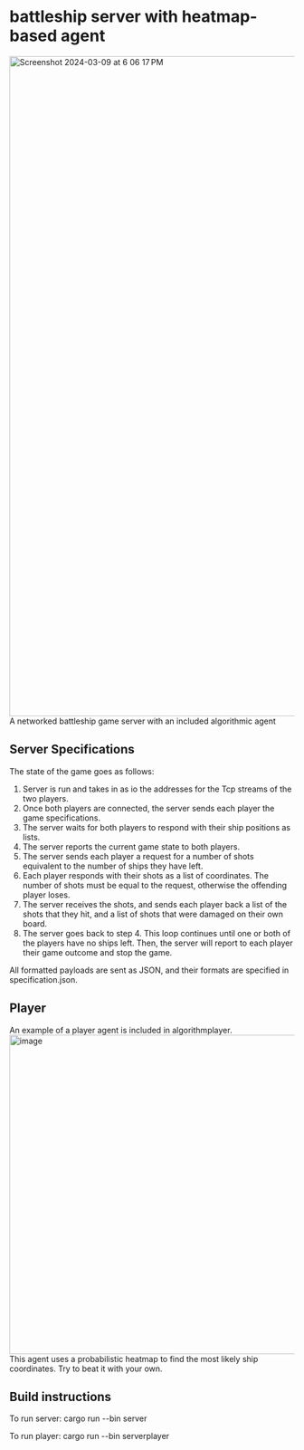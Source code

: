 # battleship server with heatmap-based agent
<img width="1166" alt="Screenshot 2024-03-09 at 6 06 17 PM" src="https://github.com/axie2335/battleship_algorithm_server/assets/107224274/6648f4a0-f335-4047-b191-f2713aa1a5c4">
A networked battleship game server with an included algorithmic agent

## Server Specifications
The state of the game goes as follows:
1. Server is run and takes in as io the addresses for the Tcp streams of the two players.
2. Once both players are connected, the server sends each player the game specifications.
3. The server waits for both players to respond with their ship positions as lists.
4. The server reports the current game state to both players.
5. The server sends each player a request for a number of shots equivalent to the number of ships they have left.
6. Each player responds with their shots as a list of coordinates. The number of shots must be
   equal to the request, otherwise the offending player loses.
7. The server receives the shots, and sends each player back a list of the shots that they hit,
   and a list of shots that were damaged on their own board.
8. The server goes back to step 4. This loop continues until one or both of the players have no ships left.
   Then, the server will report to each player their game outcome and stop the game.

All formatted payloads are sent as JSON, and their formats are specified in specification.json.

## Player
An example of a player agent is included in algorithmplayer.
<img width="564" alt="image" src="https://github.com/axie2335/battleship_algorithm_server/assets/107224274/b28dc0ba-2870-4d2c-817a-51a8cced5321">
This agent uses a probabilistic heatmap to find the most likely ship coordinates. Try to beat it with your own.

## Build instructions
To run server:
cargo run --bin server

To run player:
cargo run --bin serverplayer
